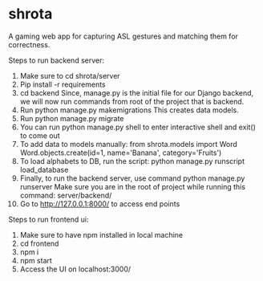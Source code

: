 # shrota
A gaming web app for capturing ASL gestures and matching them for correctness.

Steps to run backend server:

1. Make sure to cd shrota/server
2. Pip install -r requirements
3. cd backend 
   Since, manage.py is the initial file for our Django backend,
   we will now run commands from root of the project that is backend.
4. Run python manage.py makemigrations
   This creates data models.
5. Run python manage.py migrate
6. You can run python manage.py shell to enter interactive shell and exit() to come out
7. To add data to models manually:
   from shrota.models import Word 
   Word.objects.create(id=1, name='Banana', category='Fruits')
8. To load alphabets to DB, run the script:
    python manage.py runscript load_database
9. Finally, to run the backend server, use command
   python manage.py runserver
   Make sure you are in the root of project while running this command: server/backend/
10. Go to http://127.0.0.1:8000/ to access end points

Steps to run frontend ui:
1. Make sure to have npm installed in local machine
2. cd frontend
3. npm i
4. npm start
5. Access the UI on localhost:3000/
